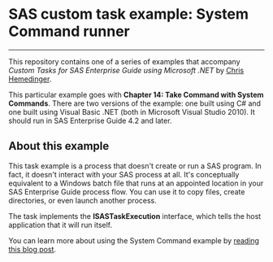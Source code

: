 # SAS custom task example: System Command runner
***
This repository contains one of a series of examples that accompany
_Custom Tasks for SAS Enterprise Guide using Microsoft .NET_ 
by [Chris Hemedinger](http://support.sas.com/hemedinger).

This particular example goes with
**Chapter 14: Take Command with System Commands**.  There are two versions of the example: one 
built using C# and one built using Visual Basic .NET 
(both in Microsoft Visual Studio 2010).  It should run in SAS Enterprise Guide 4.2 and later.

## About this example
This task example is a process that doesn't create or run a SAS program. In fact, 
it doesn't interact with your SAS process at all. It's conceptually equivalent to a 
Windows batch file that runs at an appointed location in your SAS Enterprise Guide 
process flow. You can use it to copy files, create directories, or even launch 
another process.

The task implements the **ISASTaskExecution** interface, which tells the 
host application that it will run itself.

You can learn more about using the System Command example by 
[reading this blog post](http://blogs.sas.com/content/sasdummy/2007/10/05/you-are-under-my-command-prompt/).

